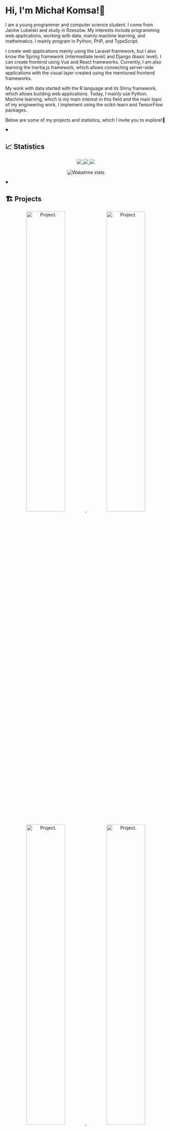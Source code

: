 # Hi, I'm Michał Komsa!👋

I am a young programmer and computer science student. I come from Janów Lubelski and study in Rzeszów. My interests include programming web applications, working with data, mainly machine learning, and mathematics. I mainly program in Python, PHP, and TypeScript.

I create web applications mainly using the Laravel framework, but I also know the Spring framework (intermediate level) and Django (basic level). I can create frontend using Vue and React frameworks. Currently, I am also learning the Inertia.js framework, which allows connecting server-side applications with the visual layer created using the mentioned frontend frameworks.

My work with data started with the R language and its Shiny framework, which allows building web applications. Today, I mainly use Python. Machine learning, which is my main interest in this field and the main topic of my engineering work, I implement using the scikit-learn and TensorFlow packages.

Below are some of my projects and statistics, which I invite you to explore!🤗

<details open>
  <summary><h2>📈 Statistics</h2></summary>

  <div align="center">
  
  <a href="https://github.com/Ilvondir">
    <img src="http://github-profile-summary-cards.vercel.app/api/cards/profile-details?username=Ilvondir&card_width=100%&theme=transparent" />
  </a>
  
  <a href="https://github.com/Ilvondir">
    <img src="https://github-readme-streak-stats.herokuapp.com/?user=Ilvondir&hide_border=true&card_width=50%&theme=transparent" />
  </a>
  
  <a href="https://github.com/Ilvondir">
    <img src="http://github-profile-summary-cards.vercel.app/api/cards/stats?username=Ilvondir&card_width=50%&theme=transparent" />
  </a>
  
  ![Wakatime stats](https://github-readme-stats.vercel.app/api/wakatime?username=Ilvondir&layout=compact&theme=transparent&hide=Java%20Properties,INI,OpenEdge%20ABL,CSV/TSV,CSV,BST,EditorConfig,TSConfig,Properties,Markdown,Text,textmate,Other,HTTP%20Request,.env%20file,Gitignore%20file,BibTeX,Log,Git,Git%20Config,Shell%20Script)
</div>

</details>

<details open>
  <summary><h2>🏗️ Projects</h2></summary>

  <div align="center">

  <a href="https://github.com/Ilvondir/factory-dashboard">
    <img alt="Project." width="49%" src="https://github-readme-stats.vercel.app/api/pin/?username=Ilvondir&repo=factory-dashboard&theme=transparent" />
  </a>
  <a href="https://github.com/Ilvondir/fancy-blog">
    <img alt="Project." width="49%" src="https://github-readme-stats.vercel.app/api/pin/?username=Ilvondir&repo=fancy-blog&theme=transparent" />
  </a>

  <a href="https://github.com/Ilvondir/track-walk">
    <img alt="Project." width="49%" src="https://github-readme-stats.vercel.app/api/pin/?username=Ilvondir&repo=track-walk&theme=transparent" />
  </a>
  <a href="https://github.com/Ilvondir/lem2">
    <img alt="Project." width="49%" src="https://github-readme-stats.vercel.app/api/pin/?username=Ilvondir&repo=lem2&theme=transparent" />
  </a>
  
  <a href="https://github.com/Ilvondir/eyetracker-webstores-observations-analysis">
    <img alt="Project." width="49%" src="https://github-readme-stats.vercel.app/api/pin/?username=Ilvondir&repo=eyetracker-webstores-observations-analysis&theme=transparent" />
  </a>
  <a href="https://github.com/Ilvondir/lingualight-portal">
    <img alt="Project." width="49%" src="https://github-readme-stats.vercel.app/api/pin/?username=Ilvondir&repo=lingualight-portal&theme=transparent" />
  </a>
  
  <a href="https://github.com/Ilvondir/wonderman-online-store">
    <img alt="Project." width="49%" src="https://github-readme-stats.vercel.app/api/pin/?username=Ilvondir&repo=wonderman-online-store&theme=transparent" />
  </a>
  <a href="https://github.com/Ilvondir/minesweeper">
    <img alt="Project." width="49%" src="https://github-readme-stats.vercel.app/api/pin/?username=Ilvondir&repo=minesweeper&theme=transparent" />
  </a>
  
  <a href="https://github.com/Ilvondir/world-population-visualization">
    <img alt="Project." width="49%" src="https://github-readme-stats.vercel.app/api/pin/?username=Ilvondir&repo=world-population-visualization&theme=transparent" />
  </a>
  <a href="https://github.com/Ilvondir/campfire">
    <img alt="Project." width="49%" src="https://github-readme-stats.vercel.app/api/pin/?username=Ilvondir&repo=campfire&theme=transparent" />
  </a>
  
  <a href="https://github.com/Ilvondir/tic-tac-toe">
    <img alt="Project." width="49%" src="https://github-readme-stats.vercel.app/api/pin/?username=Ilvondir&repo=tic-tac-toe&theme=transparent" />
  </a>
  <a href="https://github.com/Ilvondir/library-management-system">
    <img alt="Project." width="49%" src="https://github-readme-stats.vercel.app/api/pin/?username=Ilvondir&repo=library-management-system&theme=transparent" />
  </a>
  
  <a href="https://github.com/Ilvondir/java-vending-machine">
    <img alt="Project." width="49%" src="https://github-readme-stats.vercel.app/api/pin/?username=Ilvondir&repo=java-vending-machine&theme=transparent" />
  </a>

  </div>
</details>
